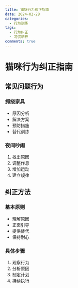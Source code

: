 ```yaml
---
title: 猫咪行为纠正指南
date: 2024-02-28
categories:
  - 行为训练
tags:
  - 行为纠正
  - 习惯培养
comments: true
---
```


# 猫咪行为纠正指南

## 常见问题行为

### 抓挠家具
- 原因分析
- 解决方案
- 预防措施
- 替代训练

### 夜间吵闹
1. 找出原因
2. 调整作息
3. 增加运动
4. 建立规律

## 纠正方法

### 基本原则
- 理解原因
- 正面引导
- 提供替代
- 保持耐心

### 具体步骤
1. 观察行为
2. 分析原因
3. 制定计划
4. 持续执行 